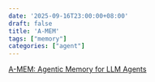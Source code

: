 ```yaml
---
date: '2025-09-16T23:00:00+08:00'
draft: false
title: 'A-MEM'
tags: ["memory"]
categories: ["agent"]
---
```


[A-MEM: Agentic Memory for LLM Agents](https://xves6ft58q.feishu.cn/docx/EHKsde6Zjov0Dux6KA5cTiqgnXd?from=from_copylink)
